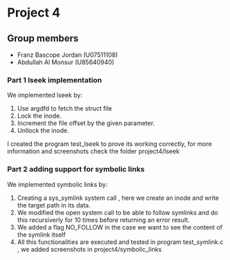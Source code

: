# Project 4

## Group members

- Franz Bascope Jordan (U07511108)
- Abdullah Al Monsur (U85640940)

### Part 1 lseek implementation

We implemented lseek by:

1. Use argdfd to fetch the struct file
2. Lock the inode.
3. Increment the file offset by the given parameter.
4. Unllock the inode.

I created the program test_lseek to prove its working correctly, for more information and screenshots check the folder project4/lseek

### Part 2 adding support for symbolic links

We implemented symbolic links by:

1. Creating a sys_symlink system call , here we create an inode and write the target path in its data.
2. We modified the open system call to be able to follow symlinks and do this recursiverly for 10 times before returning an error result.
3. We added a flag NO_FOLLOW in the case we want to see the content of the symlink itself
4. All this functionalities are executed and tested in program test_symlink.c , we added screenshots in project4/symbolic_links

